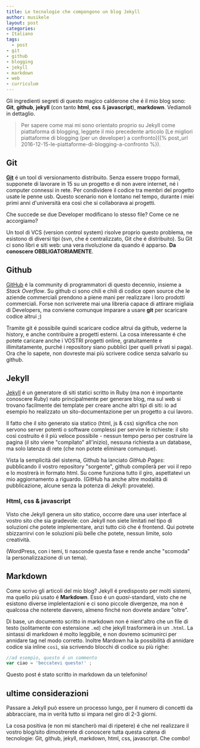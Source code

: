 ```yaml
---
title: Le tecnologie che compongono un blog Jekyll 
author: musikele
layout: post
categories:
- Italiano
tags:
  - post
- git
- github
- blogging
- jekyll
- markdown
- web
- curriculum
---
```


Gli ingredienti segreti di questo magico calderone che é il mio blog sono: **Git**, **github**, **jekyll** (con tanto **html**, **css** & **javascript**), **markdown**. Vediamoli in dettaglio. 

> Per sapere come mai mi sono orientato proprio su Jekyll come piattaforma di blogging, leggete il mio precedente articolo [Le migliori piattaforme di blogging (per un developer) a confronto]({% post_url 2016-12-15-le-piattaforme-di-blogging-a-confronto %}).

## Git

[**Git**](http://rogerdudler.github.io/git-guide/index.it.html) é un tool di versionamento distribuito. Senza essere troppo formali, supponete di lavorare in 15 su un progetto e di non avere internet, né i computer connessi in rete. Per condividere il codice tra membri del progetto usate le penne usb. Questo scenario non è lontano nel tempo, durante i miei primi anni d'università era così che si collaborava ai progetti. 

Che succede se due Developer modificano lo stesso file? Come ce ne accorgiamo? 

Un tool di VCS (version control system) risolve proprio questo problema, ne esistono di diversi tipi (svn, che é centralizzato, Git che é distribuito). Su Git ci sono libri e siti web: una vera rivoluzione da quando é apparso. **Da conoscere OBBLIGATORIAMENTE**. 

## Github

[GitHub](http://www.github.com) é la community di programmatori  di questo decennio, insieme a *Stack Overflow*. Su github ci sono chili e chili di codice open source che le aziende commerciali prendono a piene mani per realizzare i loro prodotti commerciali. Forse non scriverete mai una libreria capace di attirare migliaia di Developers, ma conviene comunque imparare a usare **git** per scaricare codice altrui ;) 

Tramite git é possibile quindi scaricare codice altrui da github, vederne la history, e anche contribuire a progetti esterni. La cosa interessante é che potete caricare anche i VOSTRI progetti online, gratuitamente e illimitatamente, purché i repository siano pubblici (per quelli privati si paga). Ora che lo sapete, non dovreste mai più scrivere codice senza salvarlo su github. 

## Jekyll

[Jekyll](https://jekyllrb.com) é un generatore di siti statici scritto in Ruby (ma non é importante conoscere Ruby) nato principalmente per generare blog, ma sul web si trovano facilmente dei template per creare anche altri tipi di siti: io ad esempio ho realizzato un sito-documentazione per un progetto a cui lavoro. 

Il fatto che il sito generato sia statico (html, js & css) significa che non servono server potenti o software complessi per servire le richieste: il sito così costruito é il più veloce possibile - nessun tempo perso per costruire la pagina (il sito viene "compilato" all'inizio), nessuna richiesta a un database, ma solo latenza di rete (che non potete eliminare comunque). 

Vista la semplicità del sistema, Github ha lanciato *GitHub Pages*: pubblicando il vostro repository "sorgente", github compilerà per voi il repo e lo mostrerà in formato html. Su come funziona tutto il giro, aspettatevi un mio aggiornamento a riguardo. (GitHub ha anche altre modalità di pubblicazione, alcune senza la potenza di Jekyll: provatele). 

### Html, css & javascript 

Visto che Jekyll genera un sito statico, occorre dare una user interface al vostro sito che sia gradevole: con Jekyll non siete limitati nel tipo di soluzioni che potete implementare, anzi tutto ciò che é frontend. Qui potrete sbizzarrirvi con le soluzioni più belle che potete, nessun limite, solo creatività. 

(WordPress, con i temi, ti nasconde questa fase e rende anche "scomoda" la personalizzazione di un tema). 

## Markdown 

Come scrivo gli articoli del mio blog? Jekyll é predisposto per molti sistemi, ma quello più usato é **Markdown**. Esso é un *quasi*-standard, visto che ne esistono diverse implelentazioni e ci sono piccole divergenze, ma non é qualcosa che noterete davvero, almeno finché non dovrete andare "oltre". 

Di base, un documento scritto in markdown non é nient'altro che un file di testo (solitamente con estensione `.md`) che jekyll trasformerà in un `.html`. La sintassi di markdown é molto leggibile, e non dovremo scimunirci per annidare tag nel modo corretto. Inoltre Mardown ha la possibilità di annidare codice sia inline `così`, sia scrivendo blocchi di codice su più righe: 

```javascript
//ad esempio, questo é un commento
var ciao = 'beccatevi questo!' ;
```

Questo post é stato scritto in markdown da un telefonino! 

## ultime considerazioni 

Passare a Jekyll può essere un processo lungo, per il numero di concetti da abbracciare, ma in verità tutto si impara nel giro di 2-3 giorni. 

La cosa positiva (e non mi stancherò mai di ripetere) é che nel realizzare il vostro blog/sito dimostrerete di conoscere tutta questa catena di tecnologie: Git, github, jekyll, markdown, html, css, javascript. Che combo! 
